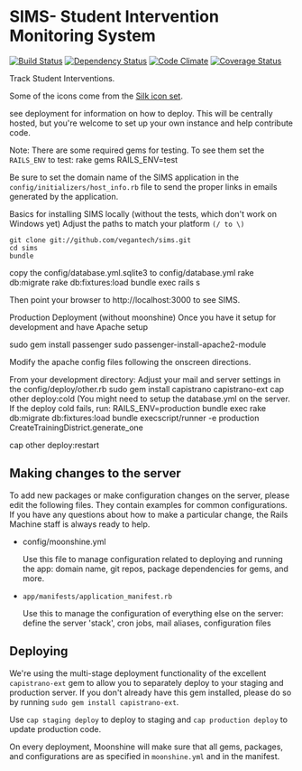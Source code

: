 SIMS-  Student Intervention Monitoring System
====
[![Build Status](https://travis-ci.org/vegantech/sims.png?branch=master)](https://travis-ci.org/vegantech/sims)
[![Dependency Status](https://gemnasium.com/vegantech/sims.png)](https://gemnasium.com/vegantech/sims)
[![Code Climate](https://codeclimate.com/github/vegantech/sims.png)](https://codeclimate.com/github/vegantech/sims)
[![Coverage Status](https://coveralls.io/repos/vegantech/sims/badge.png?branch=master)](https://coveralls.io/r/vegantech/sims)


Track Student Interventions.   


Some of the icons come from the [Silk icon set](http://www.famfamfam.com/lab/icons/silk/).



see deployment for information on how to deploy.    This will be centrally hosted, but you're welcome to set up your own instance and help contribute code.


Note: There are some required gems for testing.  To see them set the `RAILS_ENV` to test:
	rake  gems RAILS_ENV=test


Be sure to set the domain name of the SIMS application in the `config/initializers/host_info.rb` file to send the proper links in emails generated by the application.



Basics for installing SIMS locally (without the tests, which don't work on Windows yet)
Adjust the paths to match your platform `(/ to \)`


	git clone git://github.com/vegantech/sims.git
	cd sims
	bundle



copy the config/database.yml.sqlite3 to config/database.yml
	rake db:migrate
	rake db:fixtures:load
	bundle exec rails s

Then point your browser to http://localhost:3000   to see SIMS.




Production Deployment (without moonshine)
Once you have it setup for development and have Apache setup


sudo gem install passenger
sudo passenger-install-apache2-module

Modify the apache config files following the onscreen directions.    


From your development directory:
Adjust your mail and server settings in the config/deploy/other.rb
sudo gem install capistrano capistrano-ext
cap other deploy:cold
(You might need to setup the database.yml on the server.   If the deploy cold fails, run:
	RAILS_ENV=production bundle exec rake db:migrate db:fixtures:load
	bundle execscript/runner -e production CreateTrainingDistrict.generate_one


cap other deploy:restart



## Making changes to the server ##

To add new packages or make configuration changes on the server, please
edit the following files. They contain examples for common configurations.
If you have any questions about how to make a particular change, the Rails
Machine staff is always ready to help.

- config/moonshine.yml

  Use this file to manage configuration related to deploying and
  running the app: domain name, git repos, package dependencies for
  gems, and more.

- `app/manifests/application_manifest.rb`

  Use this to manage the configuration of everything else on the
  server: define the server 'stack', cron jobs, mail aliases,
  configuration files

## Deploying ##

We're using the multi-stage deployment functionality of the excellent
`capistrano-ext` gem to allow you to separately deploy to your staging
and production server. If you don't already have this gem installed,
please do so by running `sudo gem install capistrano-ext`.

Use `cap staging deploy` to deploy to staging and `cap production
deploy` to update production code.

On every deployment, Moonshine will make sure that all gems, packages, 
and configurations are as specified in `moonshine.yml` and in the
manifest.
